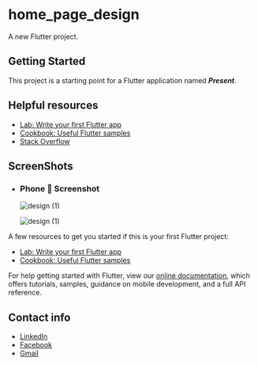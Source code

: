 # home_page_design

A new Flutter project.

## Getting Started

This project is a starting point for a Flutter application named ***Present***.

## Helpful resources

- [Lab: Write your first Flutter app](https://flutter.dev/docs/get-started/codelab)
- [Cookbook: Useful Flutter samples](https://flutter.dev/docs/cookbook)
- [Stack Overflow](https://stackoverflow.com/questions/tagged/flutter)

## ScreenShots

- ### Phone 📱 Screenshot
    ![design (1)](https://user-images.githubusercontent.com/99097697/183737805-c9297457-47bf-443c-92f5-993a89300e0d.png)
    
    ![design (1)](https://user-images.githubusercontent.com/99097697/183737916-08e967d1-edca-4121-a874-9076c27690b7.png)



A few resources to get you started if this is your first Flutter project:

- [Lab: Write your first Flutter app](https://flutter.dev/docs/get-started/codelab)
- [Cookbook: Useful Flutter samples](https://flutter.dev/docs/cookbook)

For help getting started with Flutter, view our
[online documentation](https://flutter.dev/docs), which offers tutorials,
samples, guidance on mobile development, and a full API reference.

## Contact info

- [LinkedIn](https://www.linkedin.com/in/abdelrahman-mohammed-814a9022a/)
- [Facebook](https://www.facebook.com/profile.php?id=100007151113145)
- [Gmail](abdelrahmansalby23@gmail.com)
